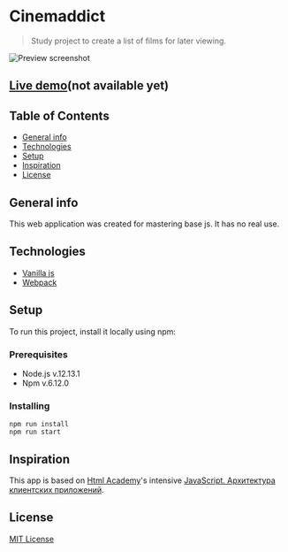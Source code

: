 # Cinemaddict
> Study project to create a list of films for later viewing.

![Preview screenshot](./readme_assets/preview.jpg)

## [Live demo](https://github.com/devnikop/cinemaddict)(not available yet)

## Table of Contents

* [General info](#General-info)
* [Technologies](#Technologies)
* [Setup](#Setup)
* [Inspiration](#Features)
* [License](#License)

## General info

This web application was created for mastering base js. It has no real use.

## Technologies

* [Vanilla js](https://developer.mozilla.org/en-US/docs/Web/JavaScript)
* [Webpack](https://webpack.js.org/)

## Setup

To run this project, install it locally using npm:

### Prerequisites

- Node.js v.12.13.1
- Npm v.6.12.0

### Installing

```
npm run install
npm run start
```

## Inspiration

This app is based on [Html Academy](https://htmlacademy.ru/)'s intensive [JavaScript. Архитектура клиентских приложений](https://htmlacademy.ru/intensive/ecmascript).

## License

[MIT License](LICENSE.md)
